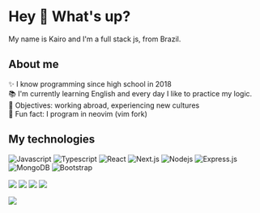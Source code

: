 <h1 align="left">Hey 👋 What's up?</h1>

<p align="left">My name is Kairo and I'm a full stack js, from Brazil.</p>

<h2 align="left">About me</h2>

<p align="left">
✨ I know programming since high school in 2018 <br>
📚 I'm currently learning English and every day I like to practice my logic. <br>
🎯 Objectives: working abroad, experiencing new cultures <br>
🎲 Fun fact: I program in neovim (vim fork) <br>
</p>

<h2 align="left">My technologies</h2>
<!--h2 align="left">stack js </h2-->

![Javascript](https://img.shields.io/badge/Javascript-F0DB4F?style=for-the-badge&labelColor=black&logo=javascript&logoColor=F0DB4F)
![Typescript](https://img.shields.io/badge/Typescript-007acc?style=for-the-badge&labelColor=black&logo=typescript&logoColor=007acc)
![React](https://img.shields.io/badge/-React-61DBFB?style=for-the-badge&labelColor=black&logo=react&logoColor=61DBFB)
![Next.js](https://img.shields.io/badge/next.js-000000?style=for-the-badge&logo=nextdotjs&logoColor=white)
![Nodejs](https://img.shields.io/badge/Nodejs-3C873A?style=for-the-badge&labelColor=black&logo=node.js&logoColor=3C873A)
![Express.js](https://img.shields.io/badge/Express.js-000000?style=for-the-badge&logo=express&logoColor=white)
![MongoDB](https://img.shields.io/badge/MongoDB-4EA94B?style=for-the-badge&logo=mongodb&logoColor=white)
![Bootstrap](https://img.shields.io/badge/Bootstrap-563D7C?style=for-the-badge&logo=bootstrap&logoColor=white)
<!--[SASS Badge](https://img.shields.io/badge/Sass-CC6699?style=for-the-badge&logo=sass&logoColor=white)-->
<div style="display: inline_block">
    <img align="center" src="https://img.shields.io/badge/NeoVim-%2357A143.svg?&style=for-the-badge&logo=neovim&logoColor=black">
    <img align="center" src="https://img.shields.io/badge/Linux-FCC624?style=for-the-badge&logo=linux&logoColor=black">
    <img align="center" src="https://img.shields.io/badge/Git-F05032?style=for-the-badge&logo=git&logoColor=white">
    <img align="center" src="https://img.shields.io/badge/tmux-1BB91F?style=for-the-badge&logo=tmux&logoColor=white">
</div>
<br>
<div>
    <!--https://github.com/anuraghazra/github-readme-stats.git-->
    <a href="https://github.com/01101-kairo/Web">
        <img align="center" src="https://github-readme-stats.vercel.app/api/top-langs/?username=01101-kairo&layout=compact&langs_count=7&theme=onedark&show_icons=true"/>
    </a>
</div>

<!-- h2 align="left">Follow me on:</h2>
<div>
  <a href="https://instagram.com/kairo._.costa" target="_blank">
    <img src="https://img.shields.io/badge/-Instagram-%23E4405F?style=for-the-badge&logo=instagram&logoColor=white" target="_blank">
  </a>
  <a href="https://www.linkedin.com/in/kairo-costa-front-end/" target="_blank">
    <img src="https://img.shields.io/badge/-LinkedIn-%230077B5?style=for-the-badge&logo=linkedin&logoColor=white" target="_blank">
  </a>
  <a href="">
    <img src="https://img.shields.io/badge/TikTok-000000?style=for-the-badge&logo=tiktok&logoColor=white" target="_blank">
  </a>
</div -->
